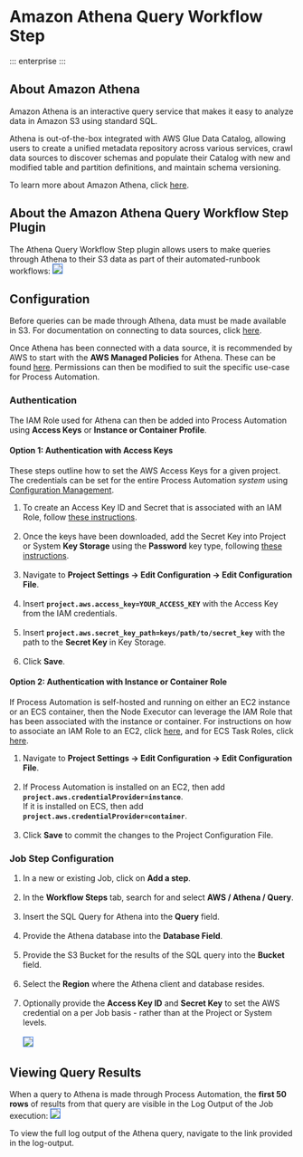 # Amazon Athena Query Workflow Step

::: enterprise
:::

## About Amazon Athena

Amazon Athena is an interactive query service that makes it easy to analyze data in Amazon S3 using standard SQL.

Athena is out-of-the-box integrated with AWS Glue Data Catalog, allowing users to create a unified metadata repository across various services, 
crawl data sources to discover schemas and populate their Catalog with new and modified table and partition definitions, and maintain schema versioning.

To learn more about Amazon Athena, click [here](https://aws.amazon.com/athena).

## About the Amazon Athena Query Workflow Step Plugin

The Athena Query Workflow Step plugin allows users to make queries through Athena to their S3 data as part of their automated-runbook workflows:
<img style='border:1px solid #327af6' src="@assets/img/aws-athena-job-step-config.png" /><br>

## Configuration

Before queries can be made through Athena, data must be made available in S3. For documentation on connecting to data sources, click [here](https://docs.aws.amazon.com/athena/latest/ug/work-with-data-stores.html).

Once Athena has been connected with a data source, it is recommended by AWS to start with the **AWS Managed Policies** for Athena.  These can be found [here](https://docs.aws.amazon.com/athena/latest/ug/managed-policies.html).
Permissions can then be modified to suit the specific use-case for Process Automation.

### Authentication

The IAM Role used for Athena can then be added into Process Automation using **Access Keys** or **Instance or Container Profile**.

#### Option 1: Authentication with Access Keys
These steps outline how to set the AWS Access Keys for a given project.  The credentials can be set for the entire Process Automation _system_ using [Configuration Management](/manual/configuration-mgmt/configmgmt.html).

1. To create an Access Key ID and Secret that is associated with an IAM Role, follow [these instructions](https://docs.aws.amazon.com/IAM/latest/UserGuide/id_credentials_access-keys.html).<br><br>
2. Once the keys have been downloaded, add the Secret Key into Project or System **Key Storage** using the **Password** key type, following [these instructions](/manual/system-configs.html#key-storage).<br><br>
3. Navigate to **Project Settings -> Edit Configuration -> Edit Configuration File**. <br><br>
4. Insert **`project.aws.access_key=YOUR_ACCESS_KEY`** with the Access Key from the IAM credentials.<br><br>
5. Insert **`project.aws.secret_key_path=keys/path/to/secret_key`** with the path to the **Secret Key** in Key Storage.<br><br>
6. Click **Save**.

#### Option 2: Authentication with Instance or Container Role

If Process Automation is self-hosted and running on either an EC2 instance or an ECS container, then the Node Executor can leverage the IAM Role that has been associated with the instance or container.
For instructions on how to associate an IAM Role to an EC2, click [here](https://docs.aws.amazon.com/AWSEC2/latest/UserGuide/iam-roles-for-amazon-ec2.html), and for ECS Task Roles, click [here](https://docs.aws.amazon.com/AmazonECS/latest/developerguide/task-iam-roles.html).

1. Navigate to **Project Settings -> Edit Configuration -> Edit Configuration File**.<br><br>
2. If Process Automation is installed on an EC2, then add **`project.aws.credentialProvider=instance`**.  
   If it is installed on ECS, then add **`project.aws.credentialProvider=container`**.<br><br>
3. Click **Save** to commit the changes to the Project Configuration File.

### Job Step Configuration

1. In a new or existing Job, click on **Add a step**.<br><br>
2. In the **Workflow Steps** tab, search for and select **AWS / Athena / Query**.<br><br>
3. Insert the SQL Query for Athena into the **Query** field.<br><br>
4. Provide the Athena database into the **Database Field**.<br><br>
5. Provide the S3 Bucket for the results of the SQL query into the **Bucket** field.<br><br>
6. Select the **Region** where the Athena client and database resides.<br><br>
7. Optionally provide the **Access Key ID** and **Secret Key** to set the AWS credential on a per Job basis - rather than at the Project or System levels.<br><br>
<img style='border:1px solid #327af6' src="@assets/img/aws-athena-job-step-config.png" /><br>

## Viewing Query Results

When a query to Athena is made through Process Automation, the **first 50 rows** of results from that query are visible in the Log Output of the Job execution:
<img style='border:1px solid #327af6' src="@assets/img/aws-athena-output.png" /><br>

To view the full log output of the Athena query, navigate to the link provided in the log-output.